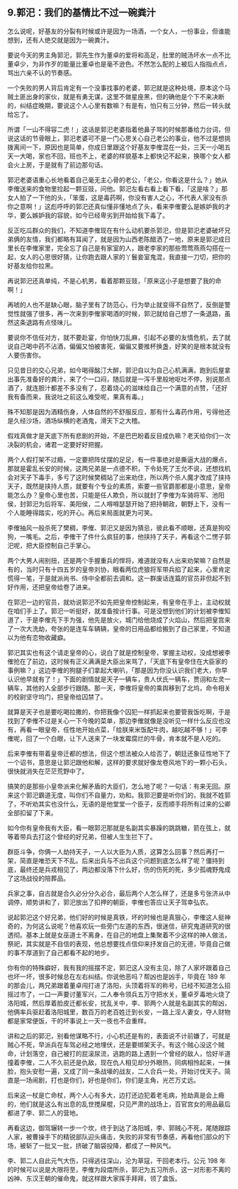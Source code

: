 ## 9.郭汜：我们的基情比不过一碗粪汁
怎么说呢，好基友的分裂有时候或许是因为一场酒，一个女人，一份事业，但谁能想到，还有人绝交就是因为一碗粪汁。


要说今天的男主角郭汜，郭先生作为董卓的爱将和高足，肚里的贼汤坏水一点不比董卓少，为非作歹的能量比董卓也是毫不逊色。不然怎么配的上被后人指指点点，骂出六亲不认的节奏感。


一个失败的男人背后肯定有一个没事找事的老婆，郭汜就是这种处境，原本这个马贼土匪出身的家伙，就是有勇无谋，这里不做星座黑，但的确他是个下不来决断的，纠结症晚期，要说这个人心里有数嘛？有是有，怕只有三分钟，然后一转头就给忘了。


所谓「一山不得容二虎！」这话是郭汜老婆指着他鼻子骂的时候那番给力台词，但说这话的节骨眼上，郭汜老婆可不是一门心思关心自己老公的事业，他不过是想挑拨离间一下，原因也是简单，你成日里跟这个好基友李傕混在一处，三天一小喝五天一大喝，家也不回，班也不上，老婆的样貌基本上都快记不起来，换哪个女人都会火上房，于是就有了前边那句话。


郭汜老婆语重心长地看着自己毫无主心骨的老公，「老公，你看这是什么？」她从李傕送来的食物里捡起一颗豆豉，问他。郭汜左看右看上看下看，「这是啥？」那女人拍了一下他的头，「笨蛋，这是毒药啊，你没有害人之心，不代表人家没有杀你之意啊！」这彪呼呼的郭汜还真似懂非懂地点了头，看来李傕要么是嫉妒我的才华，要么嫉妒我的容貌，如今已经卑劣到开始给我下毒了。


反正吃瓜群众的我们，不知道李傕现在有什么动机要杀郭汜，但是郭汜老婆破坏兄弟俩的友情，我们都略有耳闻了，就是因为山西老陈醋洒了一地，原来是郭汜成日里长在李傕家里，完全忘了自己是有家室的人，跟老李家的那些莺莺燕燕勾搭在一起，女人的心思很好猜，让你跑去跟人家的丫鬟妾室鬼混，我直接一刀切，把你的好基友给你拉黑。


再说郭汜还真单纯，不是心机男，看着那颗豆豉，「原来这小子是想要了我的命啊！」


再唬的人也不是缺心眼，脑子里有了防范心，行为举止就变得不自然了，反倒是警觉性就强了很多，再一次来到李傕家喝酒的时候，郭汜就给自己想了一条退路，虽然这条退路有点怪味儿。


要说你不信任对方，就不要赴宴，你怕快刀乱麻，引起不必要的友情危机，去了就说自己喝中药不沾酒，偏偏又怕被害死，偏偏又要推杯换盏，好笑的是根本就没有人要伤害你。


只见昔日的交心兄弟，如今喝得酩汀大醉，郭汜自以为自己心机满满，跑到后屋拿出事先准备好的粪汁，来了个一口闷，随后就是一泻千里般地呕吐不停，别说那点酒了，就连胆汁都差不多没有了，忍着烧心的滋味给自己一个满意的点赞，「还好我有备而来，我说吐之前这么难受呢，果真有毒。」


殊不知那是因为酒精伤身，人体自然的不舒服反应，那有什么毒药作用，亏得他还是久经沙场，酒场纵横的老酒鬼，滑天下之大稽。


假戏真做才是天底下所有悲剧的开始，不是巴巴盼着反目成仇嘛？老天给你们一次决裂的机会，诸君一定要好好把握。


两个人假打架不过瘾，一定要把阵仗摆的足足，有一件事绝对是撕逼大战的爆点，那就是霍乱长安的时候，这两兄弟是一点德不积，下令处死了王允不说，还想找机会对天子下毒手，多亏了这时候樊稠站了出来劝住，所以两个杀人魔才改成了挟持天子，既然是挟持人质，就要有个专业的素质，索要一些官爵那都是小意思，皇帝能怎么办？皇帝心里也苦，只能是任人欺负，所以就封了李傕为车骑将军、池阳侯，封郭汜为后将军、美阳侯，二人嘚嘚瑟瑟开始了把持朝政，朝野上下，没有一个人能睡得踏实，吃的开心。再后来局面就更为可笑。


李傕抽风一般杀死了樊稠，李傕、郭汜又是因为猜忌，彼此看不顺眼，还真是狗咬狗，一嘴毛。之后，李傕干了件什么疯狂的事，他挟持了天子，再看这个二愣子郭汜呢，把大臣控制自己手掌心。


两个大男人闹别扭，还是两个手握重兵的悍将，难道就没有人出来劝架嘛？自然是有的，当时只有十四五岁的皇帝刘协，眼看两位虎狼将军带兵掐了起来，心里肯定慌得一笔，于是就派尚书、侍中全都前去调和。这一群废话连篇的官员非但起不到好作用，还把皇帝给卷了进来。


在郭汜一边的官员，就劝说郭汜不如先把皇帝控制起来，有皇帝在手上，主动权就在咱们手上了。郭汜一听挺好，就准备按计行事。可是没想到他们的计划被李傕知道了，于是李傕先下手为强，他先是放火，城门给他烧成了火焰山，然后把皇宫来了一次大洗劫，夸张的是连车车辆辆，皇帝的日用品都给搬到了自己家里，不知道以为他有恋物收藏癖。


郭汜其实也有这个请走皇帝的心，说白了就是控制皇帝，掌握主动权，没成想被李傕抢在了前边，这时候有正义满满是大臣出来骂了，「天底下有皇帝住在大臣家的事例嘛？」这边李傕的狗腿子们拿起大喇叭，「那是因为你没认识我们老大，你早认识他早就有了！」下面的剧情就是天子一辆车，贵人伏氏一辆车，贾诩和左灵一辆车，其他的人全部步行跟随。那一天，李傕将皇帝的乘舆移到了北坞，命令相关的校尉坚守坞门，把皇帝给囚禁了。


就算是天子也是要吃喝拉撒的，你把我像个囚犯一样抓起来也要管我饭吃啊，于是找到了李傕不过是关心一下今晚的菜单，那边李傕就像是没听见一样什么反应也没有，再看一眼皇帝，任性地开始点菜，「给朕来米饭配牛肉，越吃越不够！」可李傕呢，回了一个白眼，让下人送来了一块发霉腐烂的牛骨，肯本就不是人吃的。


后来李傕有带着皇帝迁都的想法，但这个想法被众人给否了，朝廷还象征性地下了一个诏书，意思是让郭汜跟他和解，这样的要求就好像龙卷风地下的一颗小石头，很快就消失在茫茫荒野中了。


搞笑的是那些小皇帝派来化解矛盾的大臣们，怎么地了呢？一句话：有来无回。原来这个郭汜霸道无度，叫你们不自量力，劝和。我郭汜要是听你们的，我就不姓郭了，不听劝其实也没什么，无语的是他堂堂一个臣子，反而顺手将所有过来的公卿全部扣留了下来。


如今你有皇帝我有大臣，看一眼郭汜那就是名副其实暴躁的跳跳糖，箭在弦上，就等着带兵去打这个曾经的好兄弟，但被人生生拦下了。


群臣斗争，你俩一人劫持天子，一人以大臣为人质，这算怎么回事？然后再打一架，简直是唯恐天下不乱。后来出兵与不出兵这个问题到底怎么样了呢？僵持到底，最终还是兵戎相见了，两边都没落下什么好，伤的伤死的死，多少孤魂野鬼成了这场战役的陪葬品。


兵家之事，自古就是合久必分分久必合，最后两个人怎么样了，还是多亏张济从中调停，顺势讲和了，郭汜放出了扣押的朝臣，李傕也答应让天子驾幸弘农。


说起郭汜这个好兄弟，他们好的时候是真铁，坏的时候也是真狠心，李傕这人挺神奇的，为何这么说呢？他喜欢玩一些旁门左道的东西，很迷信，研究鬼道研究的很透彻。基本上就是女巫道士不离身，在自己的地盘上集聚着不少这样的神人做法，祭祀，其实就是不自信的表现，他总想要找点信仰来抒发自己的无德，毕竟自己做的事不厚道到了自己都看不起的地步。


你有你的特殊癖好，我有我的摇摆不定，郭汜这人没有主见，除了人家坏跟着自己也坏一坏，很多时候总在左右纠结。你说他恶吗？帮凶也是凶手，毕竟在 189 年的那会儿，两兄弟跟着董卓闯打进了洛阳，头顶着将军的称号，已经不知道怎么招摇过市了，一口一声要讨董军兴，二人奉令领兵五万守把水关，董卓歹毒地火烧了洛阳城，然后厚着脸皮迁都长安，扰乱关中，李、郭两个人就是名副其实的帮凶，他俩率兵驱赶着洛阳城里，数百万的老百姓迁到长安，一路上淫人妻女，夺人财物都是家常便饭，干的坏事说上一天一夜也不会重样。


讲和之后的郭汜，别看他谋略不行，小心机还是有的，表面说不计前嫌了，可就是贼心不死，早派兵在车驾必经之地埋伏，还是要绑架天子。有这个贼心没这个贼命，计划落空，自己被打的屁滚尿流，逃跑的路上遇到一个曾经的敌人，恰好半道撞着李傕，二人不久前还是仇敌，现在仇人相见却分外眼热，同病相怜起来，一抹脸，抱头安慰一遍，又成了同一条战壕的战友，二人合兵一处，开始讨伐天子。简直是一场闹剧，打也是你们，好也是你们，你们是主角，光芒万丈远。


后来这一杖是亡命杖，两个人心有多大，边打还边犯着老毛病，抢劫真是会上瘾的，他们就是这么有出息的乱世搅屎棍，只见严肃的战场上，百官宫女的用品最后都进了李、郭二人的营地。


再看这边，御驾辗转一步一个坎，终于到达了洛阳城，李、郭贼心不死，尾随跟踪人家，被曹操手下的精锐部队迎头痛击，失败的非常有节奏感，再看他们部众的下场，被斩了一批又一批，挤破了脑袋投降，都成了一种风气。


李、郭二人自此元气大伤，只得逃往深山，沦为草寇，干回老本行。公元 198 年的时候可以说是大限将至，李傕为段煨所杀，郭汜为五习所杀，这一对形影不离的凶神、东汉王朝的催命鬼，就这样跟大家挥手拜拜，领了盒饭。

